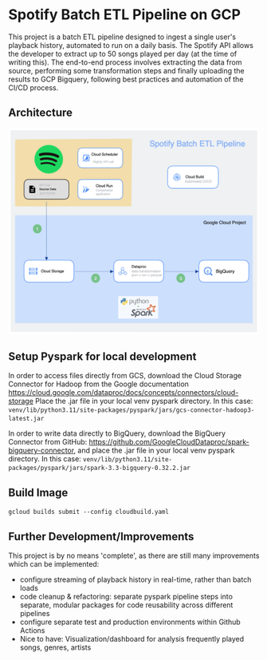 # Spotify Batch ETL Pipeline on GCP

This project is a batch ETL pipeline designed to ingest a single user's playback history, automated to run on a daily basis. The Spotify API allows the developer to extract up to 50 songs played per day (at the time of writing this). The end-to-end process involves extracting the data from source, performing some transformation steps and finally uploading the results to GCP Bigquery, following best practices and automation of the CI/CD process.

## Architecture

![](img/spotify_pipeline_architecture.png)

## Setup Pyspark for local development

In order to access files directly from GCS, download the Cloud Storage Connector for Hadoop from the Google documentation https://cloud.google.com/dataproc/docs/concepts/connectors/cloud-storage
Place the .jar file in your local venv pyspark directory. In this case: `venv/lib/python3.11/site-packages/pyspark/jars/gcs-connector-hadoop3-latest.jar`

In order to write data directly to BigQuery, download the BigQuery Connector from GitHub: https://github.com/GoogleCloudDataproc/spark-bigquery-connector,
and place the .jar file in your local venv pyspark directory. In this case: `venv/lib/python3.11/site-packages/pyspark/jars/spark-3.3-bigquery-0.32.2.jar`

## Build Image
```
gcloud builds submit --config cloudbuild.yaml
```

## Further Development/Improvements
This project is by no means 'complete', as there are still many improvements which can be implemented:

- configure streaming of playback history in real-time, rather than batch loads
- code cleanup & refactoring: separate pyspark pipeline steps into separate, modular packages for code reusability across different pipelines
- configure separate test and production environments within Github Actions
- Nice to have: Visualization/dashboard for analysis frequently played songs, genres, artists
